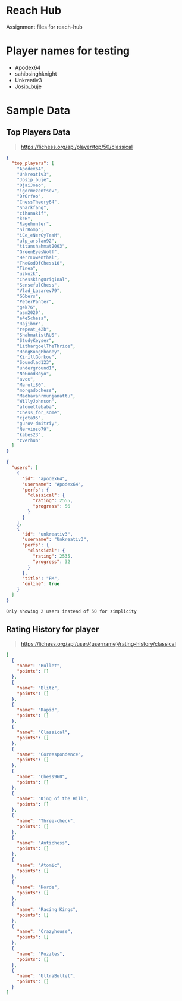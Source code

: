 # Reach Hub
Assignment files for reach-hub

# Player names for testing

- Apodex64
- sahibsinghknight
- Unkreativ3
- Josip_buje

# Sample Data

## Top Players Data

> https://lichess.org/api/player/top/50/classical

```json
{
  "top_players": [
    "Apodex64",
    "Unkreativ3",
    "Josip_buje",
    "OjaiJoao",
    "igormezentsev",
    "DrOrfeo",
    "ChessTheory64",
    "Sharkfang",
    "cihanakif",
    "kc6",
    "Ragehunter",
    "SirRomp",
    "iCe_eNerGyTeaM",
    "alp_arslan92",
    "titanshahmat2003",
    "GreenEyesWolf",
    "HerrLowenthal",
    "TheGodOfChess10",
    "Tinea",
    "uzkuzk",
    "ChesskingOriginal",
    "SensefulChess",
    "Vlad_Lazarev79",
    "GGbers",
    "PeterPanter",
    "gek76",
    "asm2020",
    "e4e5chess",
    "Rajibmr",
    "repeat_42b",
    "ShahmatistRUS",
    "StudyKeyser",
    "LithargoelTheThrice",
    "HongKongPhooey",
    "KirillGorkov",
    "Soundlad123",
    "underground1",
    "NoGoodBoyo",
    "avcs",
    "Maruti80",
    "morgadochess",
    "Madhavanrmunjanattu",
    "WillyJohnson",
    "alouettebaba",
    "Chess_for_some",
    "cjota95",
    "gurov-dmitriy",
    "Nervioso79",
    "kabes23",
    "zverhun"
  ]
}
```




```json
{
  "users": [
    {
      "id": "apodex64",
      "username": "Apodex64",
      "perfs": {
        "classical": {
          "rating": 2555,
          "progress": 56
        }
      }
    },
    {
      "id": "unkreativ3",
      "username": "Unkreativ3",
      "perfs": {
        "classical": {
          "rating": 2535,
          "progress": 32
        }
      },
      "title": "FM",
      "online": true
    }
  ]
}
```

`Only showing 2 users instead of 50 for simplicity`



## Rating History for player
> https://lichess.org/api/user/{username}/rating-history/classical
```json
[
  {
    "name": "Bullet",
    "points": []
  },
  {
    "name": "Blitz",
    "points": []
  },
  {
    "name": "Rapid",
    "points": []
  },
  {
    "name": "Classical",
    "points": []
  },
  {
    "name": "Correspondence",
    "points": []
  },
  {
    "name": "Chess960",
    "points": []
  },
  {
    "name": "King of the Hill",
    "points": []
  },
  {
    "name": "Three-check",
    "points": []
  },
  {
    "name": "Antichess",
    "points": []
  },
  {
    "name": "Atomic",
    "points": []
  },
  {
    "name": "Horde",
    "points": []
  },
  {
    "name": "Racing Kings",
    "points": []
  },
  {
    "name": "Crazyhouse",
    "points": []
  },
  {
    "name": "Puzzles",
    "points": []
  },
  {
    "name": "UltraBullet",
    "points": []
  }
]
```
